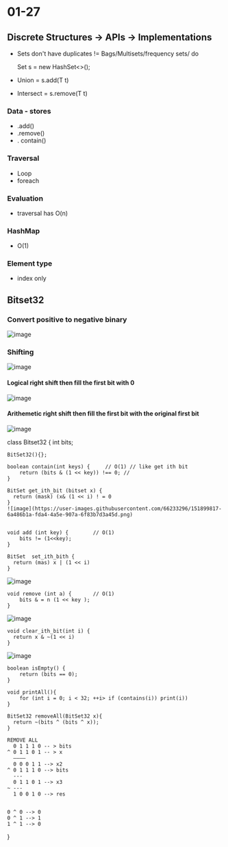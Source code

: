 # 01-27

## Discrete Structures -> APIs -> Implementations

- Sets don't have duplicates != Bags/Multisets/frequency sets/ do

  Set s = new HashSet<>();

- Union = s.add(T t)
- Intersect = s.remove(T t)

### Data - stores

- .add()
- .remove()
- . contain()

### Traversal

- Loop
- foreach

### Evaluation

- traversal has O(n)

### HashMap

- O(1)

### Element type

- index only

## Bitset32
  
### Convert positive to negative binary
![image](https://user-images.githubusercontent.com/66233296/151902171-5a2b438f-c245-4e60-9608-1a210ca34e32.png)

### Shifting 
![image](https://user-images.githubusercontent.com/66233296/151902457-2f21f2d8-0481-407d-a45e-664c7a2fee83.png)

#### Logical right shift then fill the first bit with 0
![image](https://user-images.githubusercontent.com/66233296/151902542-5cf28e01-1439-4bb0-a75e-71a3d007805e.png)

#### Arithemetic right shift then fill the first bit with the original first bit
![image](https://user-images.githubusercontent.com/66233296/151902577-d150a8f7-2c8e-48f2-8116-910f69084d59.png)
 

  
class Bitset32 {
int bits;

    BitSet32(){};

    boolean contain(int keys) {     // O(1) // like get ith bit
        return (bits & (1 << key)) !== 0; // 
    }
    
    BitSet get_ith_bit (bitset x) {
      return (mask) (x& (1 << i) ! = 0
    }
    ![image](https://user-images.githubusercontent.com/66233296/151899817-6a486b1a-fda4-4a5e-907a-6f83b7d3a45d.png)


    void add (int key) {        // O(1)
        bits != (1<<key);
    }
    
    BitSet  set_ith_bith {
      return (mas) x | (1 << i)
    }
    
   ![image](https://user-images.githubusercontent.com/66233296/151899770-40741d28-47e8-4fac-8725-1add926c5d68.png)


    void remove (int a) {       // O(1)
        bits & = n (1 << key );
    }
    
   ![image](https://user-images.githubusercontent.com/66233296/151899915-67d289e8-2272-4437-baa1-87744be9e0fa.png)

    void clear_ith_bit(int i) {
      return x & ~(1 << i)
    }
   ![image](https://user-images.githubusercontent.com/66233296/151900877-c06a99cc-a3c1-42eb-ad72-7df81bd4532a.png)


    boolean isEmpty() {
        return (bits == 0);
    }

    void printAll(){
        for (int i = 0; i < 32; ++i> if (contains(i)) print(i))
    }
    
    BitSet32 removeAll(BitSet32 x){
      return ~(bits ^ (bits ^ x));
    }
```
REMOVE ALL
  0 1 1 1 0 -- > bits
^ 0 1 1 0 1 -- > x 
  ————
  0 0 0 1 1 --> x2
^ 0 1 1 1 0 --> bits
  ---
  0 1 1 0 1 --> x3
~ ---
  1 0 0 1 0 --> res
  
  
0 ^ 0 --> 0
0 ^ 1 --> 1
1 ^ 1 --> 0
```
}
